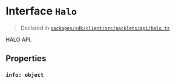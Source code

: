 # Interface `Halo`
> Declared in [`packages/sdk/client/src/packlets/api/halo.ts`]()

HALO API.
## Properties
### `info: object`